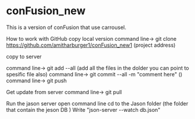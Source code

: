 # conFusion_new
This is a version of conFusion that use carrousel.

How to work with GitHub 
copy local version 
command line-> git clone  https://github.com/amitharburger1/conFusion_new1 (project address)

copy to server 

command line-> git add --all (add all the files in the dolder you can point to spesific file also)
command line-> git commit --all -m "comment here" ()
command line-> git push


Get update from server 
 command line-> git pull


Run the jason server 
open command line
cd to the Jason folder (the folder that contain the jeson DB )
Write    "json-server --watch db.json"




